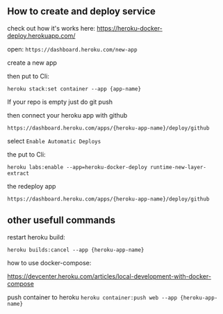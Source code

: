 ## How to create and deploy service

check out how it's works here:
https://heroku-docker-deploy.herokuapp.com/

open: ```https://dashboard.heroku.com/new-app```

create a new app

then put to Cli:

```heroku stack:set container --app {app-name}```

If your repo is empty just do git push

then connect your heroku app with github 

```https://dashboard.heroku.com/apps/{heroku-app-name}/deploy/github```

select ```Enable Automatic Deploys```

the put to Cli:

```heroku labs:enable --app=heroku-docker-deploy runtime-new-layer-extract```

the redeploy app

```https://dashboard.heroku.com/apps/{heroku-app-name}/deploy/github```


## other usefull commands

restart heroku build:

```heroku builds:cancel --app {heroku-app-name}```

how to use docker-compose:

https://devcenter.heroku.com/articles/local-development-with-docker-compose

push container to heroku
```heroku container:push web --app {heroku-app-name}```